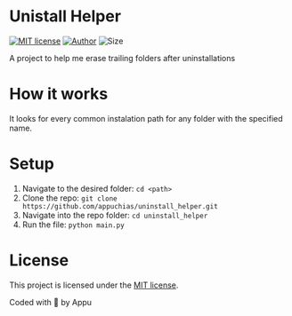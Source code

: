 # Unistall Helper
[![MIT license](https://img.shields.io/github/license/appuchias/uninstall_helper?style=flat-square)](https://github.com/appuchias/uninstall_helper/blob/master/LICENSE)
[![Author](https://img.shields.io/badge/Project%20by-Appu-9cf?style=flat-square)](https://github.com/appuchias)
![Size](https://img.shields.io/github/repo-size/appuchias/uninstall_helper?color=orange&style=flat-square)

A project to help me erase trailing folders after uninstallations

# How it works
It looks for every common instalation path for any folder with the specified name.

# Setup
1. Navigate to the desired folder: `cd <path>`
1. Clone the repo: `git clone https://github.com/appuchias/uninstall_helper.git`
1. Navigate into the repo folder: `cd uninstall_helper`
1. Run the file: `python main.py`

# License
This project is licensed under the [MIT license](https://github.com/appuchias/uninstall_helper/blob/master/LICENSE).

Coded with 🖤 by Appu
